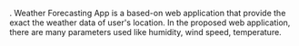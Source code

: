 . Weather Forecasting App is a based-on web application that provide the exact the weather data of user's location. In the proposed web application, there are many parameters used like humidity, wind speed, temperature.
